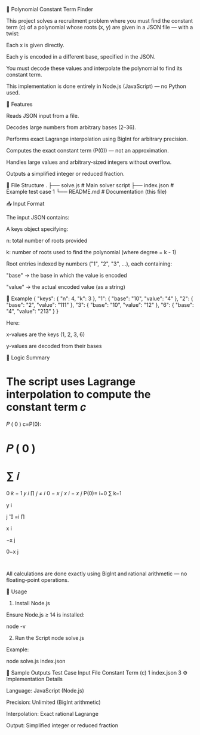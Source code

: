 🧮 Polynomial Constant Term Finder

This project solves a recruitment problem where you must find the constant term (c) of a polynomial whose roots (x, y) are given in a JSON file — with a twist:

Each x is given directly.

Each y is encoded in a different base, specified in the JSON.

You must decode these values and interpolate the polynomial to find its constant term.

This implementation is done entirely in Node.js (JavaScript) — no Python used.

🚀 Features

Reads JSON input from a file.

Decodes large numbers from arbitrary bases (2–36).

Performs exact Lagrange interpolation using BigInt for arbitrary precision.

Computes the exact constant term (P(0)) — not an approximation.

Handles large values and arbitrary-sized integers without overflow.

Outputs a simplified integer or reduced fraction.

📂 File Structure
.
├── solve.js         # Main solver script
├── index.json     # Example test case 1
└── README.md        # Documentation (this file)

📥 Input Format

The input JSON contains:

A keys object specifying:

n: total number of roots provided

k: number of roots used to find the polynomial (where degree = k - 1)

Root entries indexed by numbers ("1", "2", "3", …), each containing:

"base" → the base in which the value is encoded

"value" → the actual encoded value (as a string)

🧾 Example
{
  "keys": {
    "n": 4,
    "k": 3
  },
  "1": { "base": "10", "value": "4" },
  "2": { "base": "2", "value": "111" },
  "3": { "base": "10", "value": "12" },
  "6": { "base": "4", "value": "213" }
}


Here:

x-values are the keys (1, 2, 3, 6)

y-values are decoded from their bases

🧠 Logic Summary

The script uses Lagrange interpolation to compute the constant term 
𝑐
=
𝑃
(
0
)
c=P(0):

𝑃
(
0
)
=
∑
𝑖
=
0
𝑘
−
1
𝑦
𝑖
∏
𝑗
≠
𝑖
0
−
𝑥
𝑗
𝑥
𝑖
−
𝑥
𝑗
P(0)=
i=0
∑
k−1
	​

y
i
	​

j

=i
∏
	​

x
i
	​

−x
j
	​

0−x
j
	​

	​


All calculations are done exactly using BigInt and rational arithmetic — no floating-point operations.

🧩 Usage
1. Install Node.js

Ensure Node.js ≥ 14 is installed:

node -v

2. Run the Script
node solve.js <path-to-json>


Example:

node solve.js index.json

🧾 Sample Outputs
Test Case	Input File	Constant Term (c)
1	index.json	3
⚙️ Implementation Details

Language: JavaScript (Node.js)

Precision: Unlimited (BigInt arithmetic)

Interpolation: Exact rational Lagrange

Output: Simplified integer or reduced fraction
